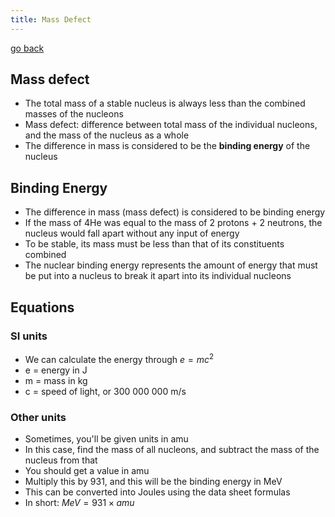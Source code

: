 ```yaml
---
title: Mass Defect
---
```


[go back](11Subjects/11Physics.md)

## **Mass defect**
-   The total mass of a stable nucleus is always less than the combined masses of the nucleons
-   Mass defect: difference between total mass of the individual nucleons, and the mass of the nucleus as a whole 
-   The difference in mass is considered to be the **binding energy** of the nucleus
## **Binding Energy**
-   The difference in mass (mass defect) is considered to be binding energy
-   If the mass of 4He was equal to the mass of 2 protons + 2 neutrons, the nucleus would fall apart without any input of energy
-   To be stable, its mass must be less than that of its constituents combined 
-   The nuclear binding energy represents the amount of energy that must be put into a nucleus to break it apart into its individual nucleons

## Equations
### SI units
-   We can calculate the energy through $e=mc^2$
-   e = energy in J
-   m = mass in kg
-   c = speed of light, or 300 000 000 m/s

### Other units
- Sometimes, you'll be given units in amu
- In this case, find the mass of all nucleons, and subtract the mass of the nucleus from that
- You should get a value in amu
- Multiply this by 931, and this will be the binding energy in MeV
- This can be converted into Joules using the data sheet formulas
- In short: $MeV = 931\times amu$
